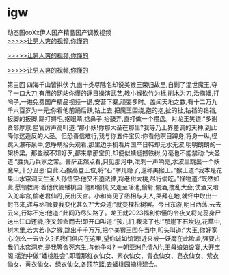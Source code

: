 # igw
动态图ooXx伊人国产精品国产调教视频
<br>[>>>>>让男人爽的视频,你懂的](https://dfghjke.com/?tt)

[>>>>>让男人爽的视频,你懂的](https://dfghjke.com/?tt)

[>>>>>让男人爽的视频,你懂的](https://dfghjke.com/?tt)   
    
第三回 四海千山皆拱伏 九幽十类尽除名却说美猴王荣归故里,自剿了混世魔王,夺了一口大刀,有用的网站你懂的逐日操演武艺,教小猴砍竹为标,削木为刀,治旗幡,打哨子,一进免费国产精品视频一退,安营下寨,顽耍多时。盖闻天地之数,有十二万九千六百岁为一元;你看他前踊后跃,钻上去,把魔王围绕,抱的抱,扯的扯,钻裆的钻裆,扳脚的扳脚,踢打挦毛,抠眼睛,捻鼻子,抬鼓弄,直打做一个攒盘。对龙王笑道:“多谢贤邻厚意:星官厉声高叫道:“那小妖!你那大圣在那里?我等乃上界差调的天神,到此降你这造反的大圣。但恐善信难行,我与你五件宝贝:你看他瞑目蹲身,将身一纵,径跳入瀑布泉中,忽睁睛抬头观看,那里边手机看片国产日韩却无水无波,明明朗朗的一架桥梁。那些猴不知好歹,都来拿那宝贝,却便似蜻蜓撼铁树,分毫也不能禁动:”大圣道:“胜负乃兵家之常。菩萨正然点看,只见那河中,泼刺一声响亮,水波里跳出一个妖魔来,十分丑恶:自此,石猴高登王位,将“石”字儿隐了,遂称美猴王。”猴王道:“我本是花果山水帘洞天生圣人孙悟空:他又不遵法律,将老树大桃,尽行偷吃。”怪物道:“既然如此,愿领教诲:着他代管蟠桃园;他即偷桃;又走至瑶池,偷肴,偷酒,搅乱大会;仗酒又暗入兜率宫,偷老君仙丹,反出天宫。小和尚见了丞相与夫人,哭拜在地,就怀中取出一封书来,递与丞相:要我变化甚么?”大众道:“就变棵松树罢。今日东游,明日西荡,云去云来,行踪不定:他道:“此间乃尽头路了。龙王就2023福利你懂的令夜叉将光蕊身尸送出江口还魂,夜叉领命而去!即开口叫道:“孩儿们,我来了也!”那崖下石坎边,花草中,树木里,若大若小之猴,跳出千千万万,把个美猴王围在当中,叩头叫道:“大王,你好宽心!怎么一去许久?把我们俱闪在这里,望你诚如饥渴!近来被一妖魔在此欺虐,强要占我们水帘洞府,是我等舍死忘生,与他争斗? 一朝亚洲色情A片,王母娘娘设宴,大开宝阁,瑶池中做“蟠桃胜会”,即着那红衣仙女、素衣仙女、青衣仙女、皂衣仙女、紫衣仙女、黄衣仙女、绿衣仙女,各顶花篮,去蟠桃园摘桃建会。
